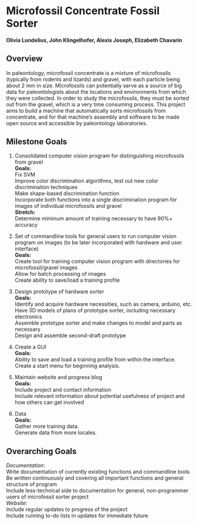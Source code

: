 # Microfossil Concentrate Fossil Sorter  
#### Olivia Lundelius, John Klingelhofer, Alexis Joseph, Elizabeth Chavarin

## Overview  

In paleontology, microfossil concentrate is a mixture of microfossils (typically from rodents and lizards) and gravel, with each particle being about 2 mm in size.  Microfossils can potentially serve as a source of big data for paleontologists about the locations and environments from which they were collected.  In order to study the microfossils, they must be sorted out from the gravel, which is a very time consuming process.  This project aims to build a machine that automatically sorts microfossils from concentrate, and for that machine’s assembly and software to be made open source and accessible by paleontology laboratories.

## Milestone Goals  
1. Consolidated computer vision program for distinguishing microfossils from gravel  
**Goals:**  
Fix SVM  
Improve color discrimination algorithms, test out new color discrimination techniques  
Make shape-based discrimination function  
Incorporate both functions into a single discrimination program for images of individual microfossils and gravel  
**Stretch:**  
Determine minimum amount of training necessary to have 90%+ accuracy  


2. Set of commandline tools for general users to run computer vision program on images (to be later incorporated with hardware and user interface)  
**Goals:**  
Create tool for training computer vision program with directories for microfossil/gravel images  
Allow for batch processing of images  
Create ability to save/load a training profile  

3. Design prototype of hardware sorter  
**Goals:**  
Identify and acquire hardware necessities, such as camera, arduino, etc.  
Have 3D models of plans of prototype sorter, including necessary electronics  
Assemble prototype sorter and make changes to model and parts as necessary  
Design and assemble second-draft prototype  

4. Create a GUI  
**Goals:**  
Ability to save and load a training profile from within the interface.  
Create a start menu for beginning analysis.  

5. Maintain website and progress blog  
**Goals:**  
Include project and contact information  
Include relevant information about potential usefulness of project and how others can get involved  

6. Data  
**Goals:**  
Gather more training data.  
Generate data from more locales.  



## Overarching Goals  
_Documentation_:  
Write documentation of currently existing functions and commandline tools  
Be written continuously and covering all important functions and general structure of program  
Include less-technical side to documentation for general, non-programmer users of microfossil sorter project  
_Website_:  
Include regular updates to progress of the project  
Include running to-do lists in updates for immediate future  
